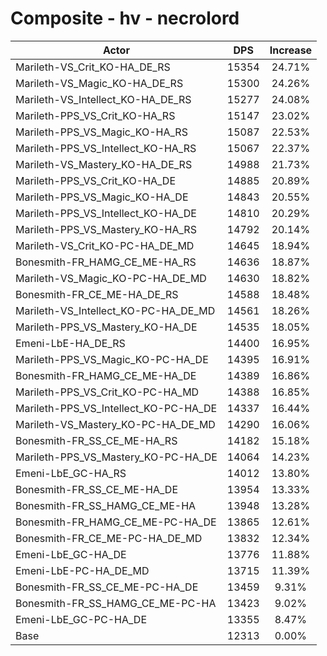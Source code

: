 # Composite - hv - necrolord
| Actor | DPS | Increase |
|---|:---:|:---:|
|Marileth-VS_Crit_KO-HA_DE_RS|15354|24.71%|
|Marileth-VS_Magic_KO-HA_DE_RS|15300|24.26%|
|Marileth-VS_Intellect_KO-HA_DE_RS|15277|24.08%|
|Marileth-PPS_VS_Crit_KO-HA_RS|15147|23.02%|
|Marileth-PPS_VS_Magic_KO-HA_RS|15087|22.53%|
|Marileth-PPS_VS_Intellect_KO-HA_RS|15067|22.37%|
|Marileth-VS_Mastery_KO-HA_DE_RS|14988|21.73%|
|Marileth-PPS_VS_Crit_KO-HA_DE|14885|20.89%|
|Marileth-PPS_VS_Magic_KO-HA_DE|14843|20.55%|
|Marileth-PPS_VS_Intellect_KO-HA_DE|14810|20.29%|
|Marileth-PPS_VS_Mastery_KO-HA_RS|14792|20.14%|
|Marileth-VS_Crit_KO-PC-HA_DE_MD|14645|18.94%|
|Bonesmith-FR_HAMG_CE_ME-HA_RS|14636|18.87%|
|Marileth-VS_Magic_KO-PC-HA_DE_MD|14630|18.82%|
|Bonesmith-FR_CE_ME-HA_DE_RS|14588|18.48%|
|Marileth-VS_Intellect_KO-PC-HA_DE_MD|14561|18.26%|
|Marileth-PPS_VS_Mastery_KO-HA_DE|14535|18.05%|
|Emeni-LbE-HA_DE_RS|14400|16.95%|
|Marileth-PPS_VS_Magic_KO-PC-HA_DE|14395|16.91%|
|Bonesmith-FR_HAMG_CE_ME-HA_DE|14389|16.86%|
|Marileth-PPS_VS_Crit_KO-PC-HA_MD|14388|16.85%|
|Marileth-PPS_VS_Intellect_KO-PC-HA_DE|14337|16.44%|
|Marileth-VS_Mastery_KO-PC-HA_DE_MD|14290|16.06%|
|Bonesmith-FR_SS_CE_ME-HA_RS|14182|15.18%|
|Marileth-PPS_VS_Mastery_KO-PC-HA_DE|14064|14.23%|
|Emeni-LbE_GC-HA_RS|14012|13.80%|
|Bonesmith-FR_SS_CE_ME-HA_DE|13954|13.33%|
|Bonesmith-FR_SS_HAMG_CE_ME-HA|13948|13.28%|
|Bonesmith-FR_HAMG_CE_ME-PC-HA_DE|13865|12.61%|
|Bonesmith-FR_CE_ME-PC-HA_DE_MD|13832|12.34%|
|Emeni-LbE_GC-HA_DE|13776|11.88%|
|Emeni-LbE-PC-HA_DE_MD|13715|11.39%|
|Bonesmith-FR_SS_CE_ME-PC-HA_DE|13459|9.31%|
|Bonesmith-FR_SS_HAMG_CE_ME-PC-HA|13423|9.02%|
|Emeni-LbE_GC-PC-HA_DE|13355|8.47%|
|Base|12313|0.00%|
